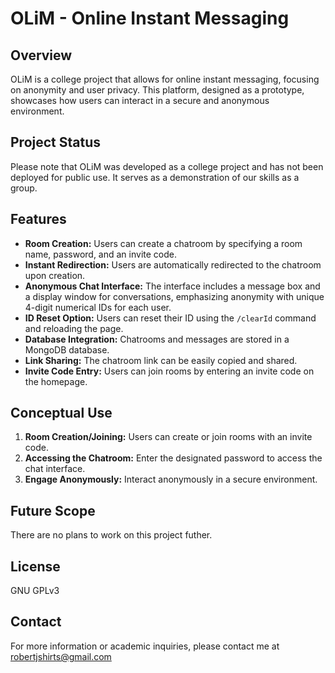 # OLiM - Online Instant Messaging

## Overview
OLiM is a college project that allows for online instant messaging, focusing on anonymity and user privacy. This platform, designed as a prototype, showcases how users can interact in a secure and anonymous environment.

## Project Status
Please note that OLiM was developed as a college project and has not been deployed for public use. It serves as a demonstration of our skills as a group.

## Features
- **Room Creation:** Users can create a chatroom by specifying a room name, password, and an invite code.
- **Instant Redirection:** Users are automatically redirected to the chatroom upon creation.
- **Anonymous Chat Interface:** The interface includes a message box and a display window for conversations, emphasizing anonymity with unique 4-digit numerical IDs for each user.
- **ID Reset Option:** Users can reset their ID using the `/clearId` command and reloading the page.
- **Database Integration:** Chatrooms and messages are stored in a MongoDB database.
- **Link Sharing:** The chatroom link can be easily copied and shared.
- **Invite Code Entry:** Users can join rooms by entering an invite code on the homepage.

## Conceptual Use
1. **Room Creation/Joining:** Users can create or join rooms with an invite code.
2. **Accessing the Chatroom:** Enter the designated password to access the chat interface.
3. **Engage Anonymously:** Interact anonymously in a secure environment.

## Future Scope
There are no plans to work on this project futher.

## License
GNU GPLv3

## Contact
For more information or academic inquiries, please contact me at robertjshirts@gmail.com
